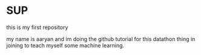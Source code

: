 # SUP
this is my first repository

my name is aaryan and im doing the github tutorial for this datathon thing in joining to teach myself some machine learning.
